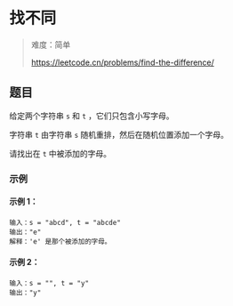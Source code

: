 # 找不同

> 难度：简单
>
> https://leetcode.cn/problems/find-the-difference/

## 题目

给定两个字符串 `s` 和 `t` ，它们只包含小写字母。

字符串 `t` 由字符串 `s` 随机重排，然后在随机位置添加一个字母。

请找出在 `t` 中被添加的字母。

### 示例

#### 示例 1：

```
输入：s = "abcd", t = "abcde"
输出："e"
解释：'e' 是那个被添加的字母。
```

#### 示例 2：

```
输入：s = "", t = "y"
输出："y"
```